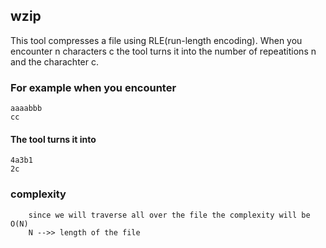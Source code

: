 ## wzip
This tool compresses a file using RLE(run-length encoding).
When you encounter n characters c the tool turns it into the number of repeatitions n and the charachter c.
### For example when you encounter 
    aaaabbb
    cc
#### The tool turns it into
    4a3b1
    2c
### complexity 
        since we will traverse all over the file the complexity will be O(N)
        N -->> length of the file
